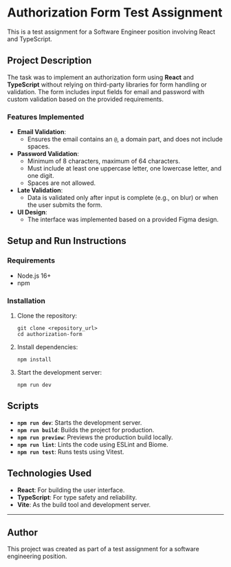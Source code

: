 # Authorization Form Test Assignment

This is a test assignment for a Software Engineer position involving React and TypeScript.

## Project Description

The task was to implement an authorization form using **React** and **TypeScript** without relying on third-party libraries for form handling or validation. The form includes input fields for email and password with custom validation based on the provided requirements.

### Features Implemented

- **Email Validation**:
    - Ensures the email contains an `@`, a domain part, and does not include spaces.
- **Password Validation**:
    - Minimum of 8 characters, maximum of 64 characters.
    - Must include at least one uppercase letter, one lowercase letter, and one digit.
    - Spaces are not allowed.
- **Late Validation**:
    - Data is validated only after input is complete (e.g., on blur) or when the user submits the form.
- **UI Design**:
    - The interface was implemented based on a provided Figma design.

## Setup and Run Instructions

### Requirements

- Node.js 16+
- npm

### Installation

1. Clone the repository:
   ```
   git clone <repository_url>
   cd authorization-form
   ```

2. Install dependencies:
   ```
   npm install
   ```

3. Start the development server:
   ```
   npm run dev
   ```

## Scripts

- **`npm run dev`**: Starts the development server.
- **`npm run build`**: Builds the project for production.
- **`npm run preview`**: Previews the production build locally.
- **`npm run lint`**: Lints the code using ESLint and Biome.
- **`npm run test`**: Runs tests using Vitest.

## Technologies Used

- **React**: For building the user interface.
- **TypeScript**: For type safety and reliability.
- **Vite**: As the build tool and development server.

---

## Author

This project was created as part of a test assignment for a software engineering position.
